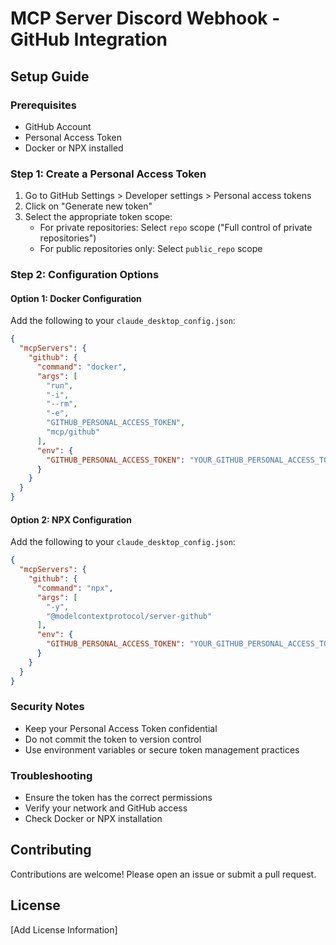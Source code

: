 # MCP Server Discord Webhook - GitHub Integration

## Setup Guide

### Prerequisites
- GitHub Account
- Personal Access Token
- Docker or NPX installed

### Step 1: Create a Personal Access Token

1. Go to GitHub Settings > Developer settings > Personal access tokens
2. Click on "Generate new token"
3. Select the appropriate token scope:
   - For private repositories: Select `repo` scope ("Full control of private repositories")
   - For public repositories only: Select `public_repo` scope

### Step 2: Configuration Options

#### Option 1: Docker Configuration

Add the following to your `claude_desktop_config.json`:

```json
{
  "mcpServers": {
    "github": {
      "command": "docker",
      "args": [
        "run",
        "-i",
        "--rm",
        "-e",
        "GITHUB_PERSONAL_ACCESS_TOKEN",
        "mcp/github"
      ],
      "env": {
        "GITHUB_PERSONAL_ACCESS_TOKEN": "YOUR_GITHUB_PERSONAL_ACCESS_TOKEN"
      }
    }
  }
}
```

#### Option 2: NPX Configuration

Add the following to your `claude_desktop_config.json`:

```json
{
  "mcpServers": {
    "github": {
      "command": "npx",
      "args": [
        "-y",
        "@modelcontextprotocol/server-github"
      ],
      "env": {
        "GITHUB_PERSONAL_ACCESS_TOKEN": "YOUR_GITHUB_PERSONAL_ACCESS_TOKEN"
      }
    }
  }
}
```

### Security Notes
- Keep your Personal Access Token confidential
- Do not commit the token to version control
- Use environment variables or secure token management practices

### Troubleshooting
- Ensure the token has the correct permissions
- Verify your network and GitHub access
- Check Docker or NPX installation

## Contributing
Contributions are welcome! Please open an issue or submit a pull request.

## License
[Add License Information]
